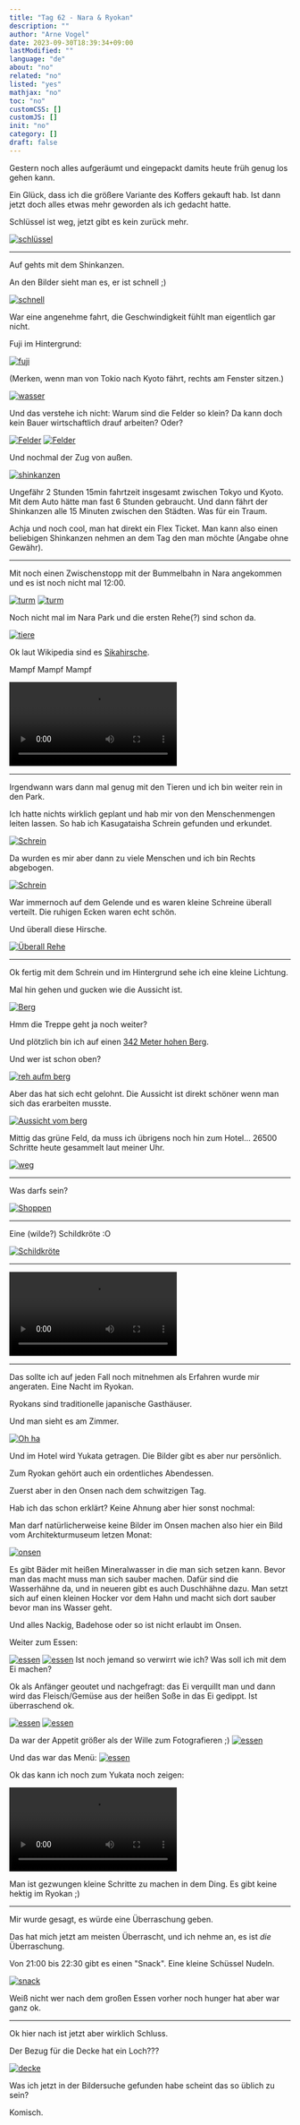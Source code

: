 ```yaml
---
title: "Tag 62 - Nara & Ryokan"
description: ""
author: "Arne Vogel"
date: 2023-09-30T18:39:34+09:00
lastModified: ""
language: "de"
about: "no"
related: "no"
listed: "yes"
mathjax: "no"
toc: "no"
customCSS: []
customJS: []
init: "no"
category: []
draft: false
---
```


Gestern noch alles aufgeräumt und eingepackt damits heute früh genug los gehen kann.

Ein Glück, dass ich die größere Variante des Koffers gekauft hab.
Ist dann jetzt doch alles etwas mehr geworden als ich gedacht hatte.

Schlüssel ist weg, jetzt gibt es kein zurück mehr.

[![schlüssel](schlüssel-small.jpg)](schlüssel.jpg)

---

Auf gehts mit dem Shinkanzen.

An den Bilder sieht man es, er ist schnell ;)

[![schnell](schnell-small.jpg)](schnell.jpg)

War eine angenehme fahrt, die Geschwindigkeit fühlt man eigentlich gar nicht.

Fuji im Hintergrund:

[![fuji](fuji-small.jpg)](fuji.jpg)

(Merken, wenn man von Tokio nach Kyoto fährt, rechts am Fenster sitzen.)

[![wasser](wasser-small.jpg)](wasser.jpg)

Und das verstehe ich nicht: Warum sind die Felder so klein?
Da kann doch kein Bauer wirtschaftlich drauf arbeiten? Oder?

[![Felder](feld-small.jpg)](feld.jpg)
[![Felder](feld2-small.jpg)](feld2.jpg)

Und nochmal der Zug von außen.

[![shinkanzen](shinkanzen-small.jpg)](shinkanzen.jpg)

Ungefähr 2 Stunden 15min fahrtzeit insgesamt zwischen Tokyo und Kyoto.
Mit dem Auto hätte man fast 6 Stunden gebraucht.
Und dann fährt der Shinkanzen alle 15 Minuten zwischen den Städten.
Was für ein Traum.

Achja und noch cool, man hat direkt ein Flex Ticket.
Man kann also einen beliebigen Shinkanzen nehmen an dem Tag den man möchte (Angabe ohne Gewähr).

---

Mit noch einen Zwischenstopp mit der Bummelbahn in Nara angekommen und es ist noch nicht mal 12:00.

[![turm](turm-small.jpg)](turm.jpg)
[![turm](tempel-small.jpg)](tempel.jpg)

Noch nicht mal im Nara Park und die ersten Rehe(?) sind schon da.

[![tiere](tiere-small.jpg)](tiere.jpg)

Ok laut Wikipedia sind es [Sikahirsche](https://de.wikipedia.org/wiki/Sikahirsch).

Mampf Mampf Mampf

<video controls src="mampf.mp4"></video>

---

Irgendwann wars dann mal genug mit den Tieren und ich bin weiter rein in den Park.

Ich hatte nichts wirklich geplant und hab mir von den Menschenmengen leiten lassen.
So hab ich Kasugataisha Schrein gefunden und erkundet.

[![Schrein](schrein-small.jpg)](schrein.jpg)

Da wurden es mir aber dann zu viele Menschen und ich bin Rechts abgebogen.

[![Schrein](rechts-small.jpg)](rechts.jpg)

War immernoch auf dem Gelende und es waren kleine Schreine überall verteilt.
Die ruhigen Ecken waren echt schön.

Und überall diese Hirsche.

[![Überall Rehe](rehe-small.jpg)](rehe.jpg)

---

Ok fertig mit dem Schrein und im Hintergrund sehe ich eine kleine Lichtung.

Mal hin gehen und gucken wie die Aussicht ist.

[![Berg](berg-small.jpg)](berg.jpg)

Hmm die Treppe geht ja noch weiter?

Und plötzlich bin ich auf einen [342 Meter hohen Berg](https://en.wikipedia.org/wiki/Mount_Wakakusa).

Und wer ist schon oben?

[![reh aufm berg](berg-reh-small.jpg)](berg-reh.jpg)

Aber das hat sich echt gelohnt.
Die Aussicht ist direkt schöner wenn man sich das erarbeiten musste.

[![Aussicht vom berg](aussicht-small.jpg)](aussicht.jpg)

Mittig das grüne Feld, da muss ich übrigens noch hin zum Hotel… 26500 Schritte heute gesammelt laut meiner Uhr.

[![weg](weg-small.jpg)](weg.jpg)

---

Was darfs sein?

[![Shoppen](shoppen-small.jpg)](shoppen.jpg)

---

Eine (wilde?) Schildkröte :O

[![Schildkröte](schildkröte-small.jpg)](schildkröte.jpg)

---

<video controls src="zug.mp4"></video>

---

Das sollte ich auf jeden Fall noch mitnehmen als Erfahren wurde mir angeraten. 
Eine Nacht im Ryokan.

Ryokans sind traditionelle japanische Gasthäuser.

Und man sieht es am Zimmer.

[![Oh ha](oh-ha-small.jpg)](oh-ha.jpg)

Und im Hotel wird Yukata getragen.
Die Bilder gibt es aber nur persönlich.

Zum Ryokan gehört auch ein ordentliches Abendessen.

Zuerst aber in den Onsen nach dem schwitzigen Tag.

Hab ich das schon erklärt?
Keine Ahnung aber hier sonst nochmal:

Man darf natürlicherweise keine Bilder im Onsen machen also hier ein Bild vom Architekturmuseum letzen Monat:

[![onsen](onsen-small.jpg)](onsen.jpg)

Es gibt Bäder mit heißen Mineralwasser in die man sich setzen kann.
Bevor man das macht muss man sich sauber machen.
Dafür sind die Wasserhähne da, und in neueren gibt es auch Duschhähne dazu.
Man setzt sich auf einen kleinen Hocker vor dem Hahn und macht sich dort sauber bevor man ins Wasser geht.

Und alles Nackig, Badehose oder so ist nicht erlaubt im Onsen.

Weiter zum Essen:

[![essen](essen1-small.jpg)](essen1.jpg)
[![essen](essen2-small.jpg)](essen2.jpg)
Ist noch jemand so verwirrt wie ich?
Was soll ich mit dem Ei machen?

Ok als Anfänger geoutet und nachgefragt: das Ei verquillt man und dann wird das Fleisch/Gemüse aus der heißen Soße in das Ei gedippt.
Ist überraschend ok.

[![essen](essen3-small.jpg)](essen3.jpg)
[![essen](essen4-small.jpg)](essen4.jpg)

Da war der Appetit größer als der Wille zum Fotografieren ;)
[![essen](essen5-small.jpg)](essen5.jpg)

Und das war das Menü:
[![essen](essen6-small.jpg)](essen6.jpg)

Ok das kann ich noch zum Yukata noch zeigen:

<video controls src="schritte.mp4"></video>

Man ist gezwungen kleine Schritte zu machen in dem Ding.
Es gibt keine hektig im Ryokan ;)

---

Mir wurde gesagt, es würde eine Überraschung geben.

Das hat mich jetzt am meisten Überrascht, und ich nehme an, es ist *die* Überraschung.

Von 21:00 bis 22:30 gibt es einen "Snack". Eine kleine Schüssel Nudeln.

[![snack](überraschung-small.jpg)](überraschung.jpg)

Weiß nicht wer nach dem großen Essen vorher noch hunger hat aber war ganz ok.

---

Ok hier nach ist jetzt aber wirklich Schluss.

Der Bezug für die Decke hat ein Loch???

[![decke](decke-small.jpg)](decke.jpg)

Was ich jetzt in der Bildersuche gefunden habe scheint das so üblich zu sein?

Komisch.
